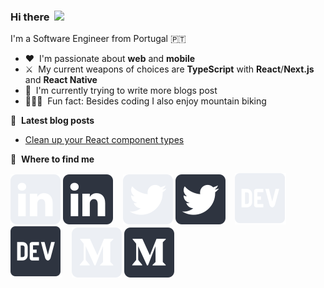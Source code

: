 ### Hi there &nbsp;<img src="https://media.giphy.com/media/hvRJCLFzcasrR4ia7z/giphy.gif" width="25px">

I'm a Software Engineer from Portugal 🇵🇹

- ❤️ &nbsp;I'm passionate about **web** and **mobile**
- ⚔️ &nbsp;My current weapons of choices are **TypeScript** with **React**/**Next.js** and **React Native**
- 🌱 &nbsp;I'm currently trying to write more blogs post
- 🚵🏻‍♀️ &nbsp;Fun fact: Besides coding I also enjoy mountain biking 

📕 &nbsp;**Latest blog posts**

<!-- BLOG-POST-LIST:START -->
- [Clean up your React component types](https://medium.com/xgeeks/clean-up-your-react-component-types-45acec85d4c3?source=rss-d623c5a533af------2)
<!-- BLOG-POST-LIST:END -->

💬 &nbsp;**Where to find me**

[![linkedin logo](./img/linkedin-light.svg)](https://www.linkedin.com/in/jomifepe#gh-dark-mode-only)
[![linkedin logo](./img/linkedin-dark.svg)](https://www.linkedin.com/in/jomifepe#gh-light-mode-only)
&nbsp;&nbsp;
[![twitter logo](./img/twitter-light.svg)](https://twitter.com/jomifepe#gh-dark-mode-only)
[![twitter logo](./img/twitter-dark.svg)](https://twitter.com/jomifepe#gh-light-mode-only)
&nbsp;&nbsp;
[![dev logo](./img/dev-light.svg)](https://dev.to/jomifepe#gh-dark-mode-only)
[![dev logo](./img/dev-dark.svg)](https://dev.to/jomifepe#gh-light-mode-only)
&nbsp;&nbsp;
[![medium logo](./img/medium-light.svg)](https://medium.com/@jomifepe#gh-dark-mode-only)
[![medium logo](./img/medium-dark.svg)](https://medium.com/@jomifepe#gh-light-mode-only)